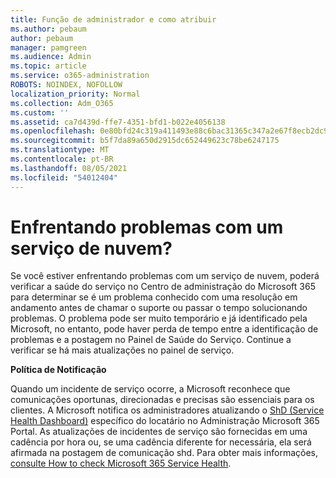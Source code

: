 ```yaml
---
title: Função de administrador e como atribuir
ms.author: pebaum
author: pebaum
manager: pamgreen
ms.audience: Admin
ms.topic: article
ms.service: o365-administration
ROBOTS: NOINDEX, NOFOLLOW
localization_priority: Normal
ms.collection: Adm_O365
ms.custom: ''
ms.assetid: ca7d439d-ffe7-4351-bfd1-b022e4056138
ms.openlocfilehash: 0e80bfd24c319a411493e88c6bac31365c347a2e67f8ecb2dc9ba52fb24fc5d3
ms.sourcegitcommit: b5f7da89a650d2915dc652449623c78be6247175
ms.translationtype: MT
ms.contentlocale: pt-BR
ms.lasthandoff: 08/05/2021
ms.locfileid: "54012404"
---
```

# <a name="experiencing-problems-with-a-cloud-service"></a>Enfrentando problemas com um serviço de nuvem?

Se você estiver enfrentando problemas com um serviço [](https://admin.microsoft.com/AdminPortal/Home#/servicehealth) de nuvem, poderá verificar a saúde do serviço no Centro de administração do Microsoft 365 para determinar se é um problema conhecido com uma resolução em andamento antes de chamar o suporte ou passar o tempo solucionando problemas. O problema pode ser muito temporário e já identificado pela Microsoft, no entanto, pode haver perda de tempo entre a identificação de problemas e a postagem no Painel de Saúde do Serviço. Continue a verificar se há mais atualizações no painel de serviço.

**Política de Notificação**

Quando um incidente de serviço ocorre, a Microsoft reconhece que comunicações oportunas, direcionadas e precisas são essenciais para os clientes. A Microsoft notifica os administradores atualizando o [ShD (Service Health Dashboard)](https://admin.microsoft.com/AdminPortal/Home#/servicehealth) específico do locatário no Administração Microsoft 365 Portal. As atualizações de incidentes de serviço são fornecidas em uma cadência por hora ou, se uma cadência diferente for necessária, ela será afirmada na postagem de comunicação shd. Para obter mais informações, [consulte How to check Microsoft 365 Service Health](https://docs.microsoft.com/office365/enterprise/view-service-health).

